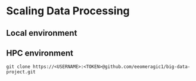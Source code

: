 # Scaling Data Processing


## Local environment


## HPC environment
```shell
git clone https://<USERNAME>:<TOKEN>@github.com/eeomeragic1/big-data-project.git
```


